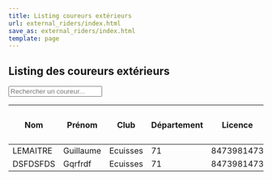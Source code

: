 ```yaml
---
title: Listing coureurs extérieurs
url: external_riders/index.html
save_as: external_riders/index.html
template: page
---
```

## <i class="fas fa-id-card"></i> Listing des coureurs extérieurs

<div class="mb-3">
    <input type="text"
        class="form-control"
        id="externalRidersSearch"
        placeholder="Rechercher un coureur..."
        aria-label="Rechercher un coureur">
</div>
<table class="table" id="externalRidersTable"><thead><tr><th rowspan='2' class='align-middle text-center'>Nom</th><th rowspan='2' class='align-middle text-center'>Prénom</th><th rowspan='2' class='align-middle text-center'>Club</th><th rowspan='2' class='align-middle text-center'>Département</th><th rowspan='2' class='align-middle text-center'>Licence</th><th colspan='4' class='text-center'>Catégories</th><th rowspan='2' class='align-middle text-center'>Date d'inscription</th></tr><tr><th class='text-center'>FFC</th><th class='text-center'>UFOLEP</th><th class='text-center'>FSGT (extérieur)</th><th class='text-center'>FSGT 71</th></tr></thead><tbody><tr><td class='text-center'>LEMAITRE</td><td class='text-center'>Guillaume</td><td class='text-center'>Ecuisses</td><td class='text-center'>71</td><td class='text-center'>8473981473</td><td class='text-center'></td><td class='text-center'>1</td><td class='text-center'>2</td><td class='text-center'>2</td><td class='text-center'>01/01/2025</td></tr><tr><td class='text-center'>DSFDSFDS</td><td class='text-center'>Gqrfrdf</td><td class='text-center'>Ecuisses</td><td class='text-center'>71</td><td class='text-center'>8473981473</td><td class='text-center'></td><td class='text-center'>1</td><td class='text-center'>2</td><td class='text-center'>2</td><td class='text-center'>01/01/2025</td></tr></tbody></table>
